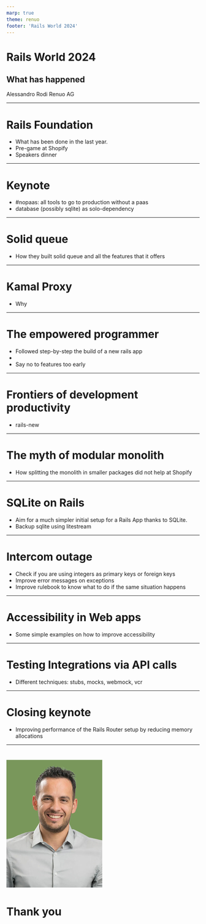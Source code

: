 ```yaml
---
marp: true
theme: renuo
footer: 'Rails World 2024'
---
```

<!-- _class: renuo -->


# Rails World 2024
## What has happened


Alessandro Rodi
Renuo AG

---

# Rails Foundation

- What has been done in the last year.
- Pre-game at Shopify
- Speakers dinner

---

# Keynote

- #nopaas: all tools to go to production without a paas
- database (possibly sqlite) as solo-dependency

---

# Solid queue

- How they built solid queue and all the features that it offers

---

# Kamal Proxy

- Why 

---

# The empowered programmer

- Followed step-by-step the build of a new rails app
- 
- Say no to features too early

---

# Frontiers of development productivity

- rails-new


---

# The myth of modular monolith

- How splitting the monolith in smaller packages did not help at Shopify

---

# SQLite on Rails

- Aim for a much simpler initial setup for a Rails App thanks to SQLite. 
- Backup sqlite using litestream

---

# Intercom outage

- Check if you are using integers as primary keys or foreign keys
- Improve error messages on exceptions
- Improve rulebook to know what to do if the same situation happens

---

# Accessibility in Web apps

- Some simple examples on how to improve accessibility

---

# Testing Integrations via API calls

- Different techniques: stubs, mocks, webmock, vcr

---

# Closing keynote

- Improving performance of the Rails Router setup by reducing memory allocations

---

<!-- _class: renuo -->

# ![drop-shadow portrait](../images/alessandro.jpg)


# Thank you